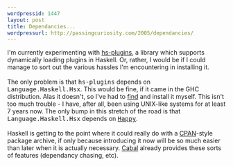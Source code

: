 ```yaml
---
wordpressid: 1447
layout: post
title: Dependancies...
wordpressurl: http://passingcuriosity.com/2005/dependancies/
---
```

I'm currently experimenting with <a href="http://www.cse.unsw.edu.au/~dons/hs-plugins/">hs-plugins</a>, a library which supports dynamically loading plugins in Haskell. Or, rather, I would be if I could manage to sort out the various hassles I'm encountering in installing it. <br /><br />The only problem is that <span style="font-family: monospace;">hs-plugins</span> depends on <span style="font-family: monospace;">Language.Haskell.Hsx</span>. This would be fine, if it came in the GHC distribution. Alas it doesn't, so I've had to <a href="http://www.cs.chalmers.se/~d00nibro/haskell-src-exts/">find</a> and install it myself. This isn't too much trouble - I have, after all, been using UNIX-like systems for at least 7 years now. The only bump in this stretch of the road is that <span style="font-family: monospace;">Language.Haskell.Hsx</span> depends on <a href="http://haskell.org/happy/#download"><span style="font-family: monospace;">Happy</span></a>.<br /><br />Haskell is getting to the point where it could <emph>really</emph> do with a <a href="http://www.cpan.org/">CPAN</a>-style package archive, if only because introducing it now will be so much easier than later when it is actually necessary. <a href="http://www.haskell.org/cabal">Cabal</a> already provides these sorts of features (dependancy chasing, etc).
